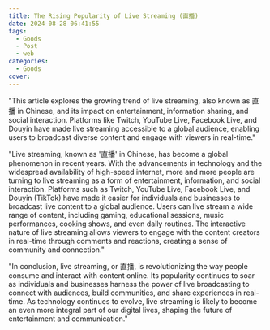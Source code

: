 ```yaml
---
title: The Rising Popularity of Live Streaming (直播)
date: 2024-08-28 06:41:55
tags:
  - Goods
  - Post
  - web
categories:
  - Goods
cover: 
---
```


"This article explores the growing trend of live streaming, also known as 直播 in Chinese, and its impact on entertainment, information sharing, and social interaction. Platforms like Twitch, YouTube Live, Facebook Live, and Douyin have made live streaming accessible to a global audience, enabling users to broadcast diverse content and engage with viewers in real-time."

"Live streaming, known as '直播' in Chinese, has become a global phenomenon in recent years. With the advancements in technology and the widespread availability of high-speed internet, more and more people are turning to live streaming as a form of entertainment, information, and social interaction. Platforms such as Twitch, YouTube Live, Facebook Live, and Douyin (TikTok) have made it easier for individuals and businesses to broadcast live content to a global audience. Users can live stream a wide range of content, including gaming, educational sessions, music performances, cooking shows, and even daily routines. The interactive nature of live streaming allows viewers to engage with the content creators in real-time through comments and reactions, creating a sense of community and connection."

"In conclusion, live streaming, or 直播, is revolutionizing the way people consume and interact with content online. Its popularity continues to soar as individuals and businesses harness the power of live broadcasting to connect with audiences, build communities, and share experiences in real-time. As technology continues to evolve, live streaming is likely to become an even more integral part of our digital lives, shaping the future of entertainment and communication."
